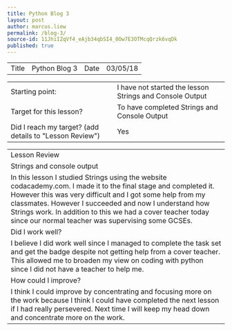 ```yaml
---
title: Python Blog 3
layout: post
author: marcus.liew
permalink: /blog-3/
source-id: 11JhiIZqVf4_eAjb34qbSI4_0Ow7E3OTMcqQrzk6vqDk
published: true
---
```

<table>
  <tr>
    <td>Title</td>
    <td>Python Blog 3</td>
    <td>Date</td>
    <td>03/05/18</td>
  </tr>
</table>


<table>
  <tr>
    <td>Starting point:</td>
    <td>I have not started the lesson Strings and Console Output</td>
  </tr>
  <tr>
    <td>Target for this lesson?</td>
    <td>To have completed Strings and Console Output</td>
  </tr>
  <tr>
    <td>Did I reach my target? 
(add details to "Lesson Review")</td>
    <td> Yes </td>
  </tr>
</table>


<table>
  <tr>
    <td>Lesson Review</td>
  </tr>
  <tr>
    <td>Strings and console output</td>
  </tr>
  <tr>
    <td>In this lesson I studied Strings using the website codacademy.com. I made it to the final stage and completed it. However this was very difficult and I got some help from my classmates. However I succeeded and now I understand how Strings work. In addition to this we had a cover teacher today since our normal teacher was supervising some GCSEs.</td>
  </tr>
  <tr>
    <td>Did I work well?</td>
  </tr>
  <tr>
    <td>I believe I did work well since I managed to complete the task set and get the badge despite not getting help from a cover teacher. This allowed me to broaden my view on coding with python since I did not have  a teacher to help me.</td>
  </tr>
  <tr>
    <td>How could I improve?</td>
  </tr>
  <tr>
    <td>I think I could improve by concentrating and focusing more on the work because I think I could have completed the next lesson if I had really persevered. Next time I will keep my head down and concentrate more on the work.</td>
  </tr>
</table>


